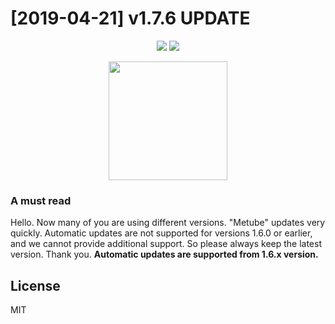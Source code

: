 # [2019-04-21] v1.7.6 UPDATE

<p align="center">
  <img src="https://i.imgur.com/RLjsRbR.png" />
  <img src="https://i.imgur.com/M5xVj4S.png" />
</p>

<p align="center">
  <img width="190" src="https://i.imgur.com/u8LTA5J.png">
</p>

### A must read
Hello.
Now many of you are using different versions. "Metube" updates very quickly. Automatic updates are not supported for versions 1.6.0 or earlier, and we cannot provide additional support. So please always keep the latest version. Thank you.
<strong>Automatic updates are supported from 1.6.x version.</strong>

## License
MIT
